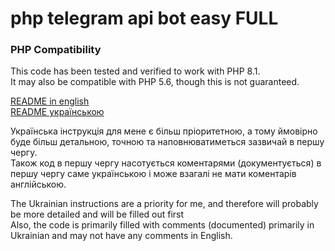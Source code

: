 # php telegram api bot easy FULL

### PHP Compatibility  
This code has been tested and verified to work with PHP 8.1.  
It may also be compatible with PHP 5.6, though this is not guaranteed.  

[README in english](docs/README.en.md)  
[README українською](docs/README.ua.md)  

Українська інструкція для мене є більш пріоритетною, а тому ймовірно буде більш детальною, точною та наповнюватиметься зазвичай в першу чергу.  
Також код в першу чергу насотується коментарями (документується) в першу чергу саме українською і може взагалі не мати коментарів англійською.  

The Ukrainian instructions are a priority for me, and therefore will probably be more detailed and will be filled out first  
Also, the code is primarily filled with comments (documented) primarily in Ukrainian and may not have any comments in English.  